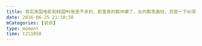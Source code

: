 ```yaml
---
title: 其实美国电影和韩国MV是差不多的，剧里男的都帅爆了，女的都乖桑哒，百度一下长得真一般😞
date: 2016-06-25 21:10:50
mCategories: [说说]
type: moment
time: t211050
---
```


